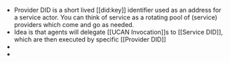 - Provider DID is a short lived [[did:key]] identifier used as an address for a service actor. You can think of service as a rotating pool of (service) providers which come and go as needed.
- Idea is that agents will delegate [[UCAN Invocation]]s to [[Service DID]], which are then executed by specific [[Provider DID]]
-
-